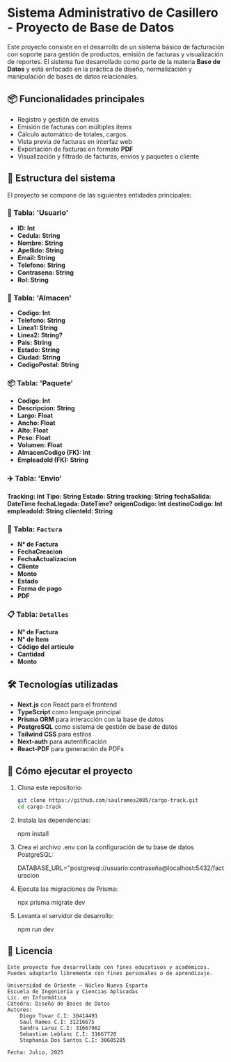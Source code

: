 # Sistema Administrativo de Casillero - Proyecto de Base de Datos

Este proyecto consiste en el desarrollo de un sistema básico de facturación con soporte para gestión de productos, emisión de facturas y visualización de reportes. El sistema fue desarrollado como parte de la materia **Base de Datos** y está enfocado en la práctica de diseño, normalización y manipulación de bases de datos relacionales.

## 📦 Funcionalidades principales

- Registro y gestión de envíos
- Emisión de facturas con múltiples ítems
- Cálculo automático de totales, cargos.
- Vista previa de facturas en interfaz web
- Exportación de facturas en formato **PDF**
- Visualización y filtrado de facturas, envíos y paquetes o cliente

## 🧱 Estructura del sistema

El proyecto se compone de las siguientes entidades principales:

### 👤 Tabla: 'Usuario'
- **ID: Int**
- **Cedula: String**
- **Nombre: String**
- **Apellido: String**
- **Email: String**
- **Telefono: String**
- **Contrasena: String**
- **Rol: String**

### 🏬 Tabla: 'Almacen'
- **Codigo: Int**
- **Telefono: String**
- **Linea1: String**
- **Linea2: String?**
- **Pais: String**
- **Estado: String**
- **Ciudad: String**
- **CodigoPostal: String**

### 📦 Tabla: 'Paquete'
- **Codigo: Int**
- **Descripcion: String**
- **Largo: Float**
- **Ancho: Float**
- **Alto: Float**
- **Peso: Float**
- **Volumen: Float**
- **AlmacenCodigo (FK): Int**
- **EmpleadoId (FK): String**

### ✈️ Tabla: 'Envio'
  **Tracking: Int**
  **Tipo: String**
  **Estado: String**
  **tracking: String**
  **fechaSalida: DateTime**
  **fechaLlegada: DateTime?**
  **origenCodigo: Int**
  **destinoCodigo: Int**
  **empleadoId: String**
  **clienteId: String**

### 🧾 Tabla: `Factura`
- **N° de Factura**
- **FechaCreacion**
- **FechaActualizacion**
- **Cliente** 
- **Monto**
- **Estado**
- **Forma de pago**
- **PDF**

### 📋 Tabla: `Detalles`
- **N° de Factura**
- **N° de Ítem**
- **Código del artículo**
- **Cantidad**
- **Monto**

## 🛠️ Tecnologías utilizadas

- **Next.js** con React para el frontend
- **TypeScript** como lenguaje principal
- **Prisma ORM** para interacción con la base de datos
- **PostgreSQL** como sistema de gestión de base de datos
- **Tailwind CSS** para estilos
- **Next-auth** para autentificación
- **React-PDF** para generación de PDFs

## 🚀 Cómo ejecutar el proyecto

1. Clona este repositorio:
    
    ```bash
    git clone https://github.com/saulramos2005/cargo-track.git
    cd cargo-track

2. Instala las dependencias:

    npm install

3. Crea el archivo .env con la configuración de tu base de datos PostgreSQL:

    DATABASE_URL="postgresql://usuario:contraseña@localhost:5432/facturacion

4. Ejecuta las migraciones de Prisma:
    
    npx prisma migrate dev

5. Levanta el servidor de desarrollo:

    npm run dev


## 📄 Licencia
    Este proyecto fue desarrollado con fines educativos y académicos. Puedes adaptarlo libremente con fines personales o de aprendizaje.

    Universidad de Oriente – Núcleo Nueva Esparta
    Escuela de Ingeniería y Ciencias Aplicadas
    Lic. en Informática
    Cátedra: Diseño de Bases de Datos
    Autores:
        Diego Tovar C.I: 30414491
        Saul Ramos C.I: 31216675
        Sandra Larez C.I: 31667982
        Sebastian Leblanc C.I: 31667720
        Stephania Dos Santos C.I: 30685285

    Fecha: Julio, 2025
